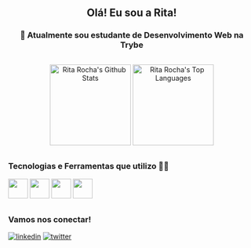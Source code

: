 <h2 align="center">Olá! Eu sou a Rita!</h2> 

<h3 align='center'> 🌱 Atualmente sou estudante de Desenvolvimento Web na Trybe</h3>

##

<div align="center">
  <a href="https://github.com/ritacassiasr/github-readme-stats"><img height="165em" alt="Rita Rocha's Github Stats" src="https://github-readme-stats.vercel.app/api?username=ritacassiasr&show_icons=true&count_private=true&theme=react&hide_border=true&bg_color=0D1117" /></a>
  <a href="https://github.com/ritacassiasr/github-readme-stats"><img height="165em" alt="Rita Rocha's Top Languages" src="https://github-readme-stats.vercel.app/api/top-langs/?username=ritacassiasr&langs_count=8&count_private=true&layout=compact&theme=react&hide_border=true&bg_color=0D1117"/>
	</a>
</div>

##

### Tecnologias e Ferramentas que utilizo 👩‍💻

<img src="https://cdn.jsdelivr.net/gh/devicons/devicon/icons/javascript/javascript-original.svg" width="40" height="40"/> <img src="https://cdn.jsdelivr.net/gh/devicons/devicon/icons/html5/html5-plain-wordmark.svg" width="40" height="40"/>
<img src="https://cdn.jsdelivr.net/gh/devicons/devicon/icons/css3/css3-plain-wordmark.svg" width="40" height="40"/> <img src="https://cdn.jsdelivr.net/gh/devicons/devicon/icons/slack/slack-original.svg" width="40" height="40"/>

##

### Vamos nos conectar!


[![linkedin](https://img.shields.io/badge/LinkedIn-0077B5?style=for-the-badge&logo=linkedin&logoColor=white)](https://linkedin.com/in/ritacassiasr)
[![twitter](https://img.shields.io/badge/Twitter-1DA1F2?style=for-the-badge&logo=twitter&logoColor=white)](https://twitter.com/ritacassiasr)


          
          
          
          
